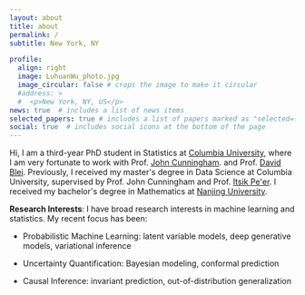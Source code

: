 ```yaml
---
layout: about
title: about
permalink: /
subtitle: New York, NY

profile:
  align: right
  image: LuhuanWu_photo.jpg
  image_circular: false # crops the image to make it circular
  #address: >
  #  <p>New York, NY, US</p>
news: true  # includes a list of news items
selected_papers: true # includes a list of papers marked as "selected={true}"
social: true  # includes social icons at the bottom of the page
---
```


Hi, I am a third-year PhD student in Statistics at <a href="https://www.columbia.edu/">Columbia University</a>,
where I am very fortunate to work with Prof. <a href="https://stat.columbia.edu/~cunningham/">John Cunningham</a>. and Prof. <a href="http://www.cs.columbia.edu/~blei/index.html">David Blei</a>. Previously, I received my master's degree in Data Science at Columbia University, supervised by Prof. John Cunningham and Prof. <a href="http://www.cs.columbia.edu/~itsik/">Itsik Pe'er</a>. I received my bachelor's degree in Mathematics at <a href="https://www.nju.edu.cn/en/main.psp">Nanjing University</a>.

__Research Interests__: I have broad research interests in machine learning and statistics. My recent focus has been:

- Probabilistic Machine Learning: latent variable models, deep generative models, variational inference

- Uncertainty Quantification: Bayesian modeling, conformal prediction

- Causal Inference: invariant prediction, out-of-distribution generalization
